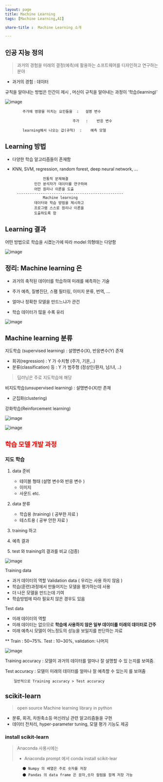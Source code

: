```yaml
---
layout: page
title: Machine Learning
tags: [Machine Learning,AI] 

share-title :  Machine Learning 소개

---
```

##  인공 지능 정의
> 과거의 경험을 미래의 결정(예측)에 활용하는 소프트웨어를 디자인하고 연구하는 분야

- 과거의 경험 : 데이터

규칙을 알아내는 방법은 인간이 제시 , 
머신이 규칙을 알아내는 과정이 ‘학습(learning)’ 

![image](https://user-images.githubusercontent.com/86946575/190031950-1e822855-b863-417b-ae51-0389dedc98eb.png)


            주가에 영향을 미치는 요인들을  :   설명 변수
            
                                   주가   :    반응 변수

            learning해서 나오는 값(규칙)  :    예측 모델 

## Learning 방법
- 다양한 학습 알고리즘들이 존재함
- KNN, SVM, regression, random forest, deep neural network, …



                    전통적 문제해결
                인간 분석자가 데이터를 연구하여
                어떤 원리나 이론을 도출
        -------------------------------------------------
                    Machine learning
                데이터와 학습 방법을 제시하고
                프로그램 스스로 원리나 이론을
                도출하도록 함
## Learning 결과
어떤 방법으로 학습을 시켰는가에 따라 model 의형태는 다양함

![image](https://user-images.githubusercontent.com/86946575/190296825-9e6b58a6-8994-4ef0-b573-2b1317411ccf.png)

## 정리: Machine learning 은
- 과거의 축적된 데이터를 학습하여 미래를 예측하는 기술

- 주가 예측, 질병진단, 스팸 필터링, 이미지 분류, 번역, …

- 얼마나 정확한 모델을 만드느냐가 관건

- 학습 데이터가 많을 수록 유리

![image](https://user-images.githubusercontent.com/86946575/190032761-3fb98181-f04b-4bda-9491-cd88f8cb3d73.png)


## Machine learning 분류
지도학습 (supervised learning)  : 설명변수(X), 반응변수(Y) 존재
- 회귀(regression)    : Y 가 수치형 (주가, 기온,..)
- 분류(classification) 등   : Y 가 범주형 (정상인/환자, 남/녀, ..)
> 딥러닝은 주로 지도학습에 해당 

비지도학습(unsupervised learning)    :  설명변수(X)만 존재
- 군집화(clustering)

강화학습(Reinforcement learning)


![image](https://user-images.githubusercontent.com/86946575/190033631-f767ab6e-15a7-4900-b85f-65291c8e50f2.png)

![image](https://user-images.githubusercontent.com/86946575/190033680-fd3068a7-fe18-4c16-bf7f-26e8c415a71d.png)


## <span style="color:red">학습 모델 개발 과정  </span>
### 지도 학습 
1. data 준비 
    - 테이블 형태 (설명 변수와 반응 변수 )
    - 이미지
    - 사운드 etc.

2. data 분류 
    - 학습용 (training)  ( 공부한 자료 )
    - 테스트용  ( 공부 안한 자료 )

3. training 하고 
4. 예측 결과 
5. test 와 training의 결과를 비교 (검증)

![image](https://user-images.githubusercontent.com/86946575/190034329-f427b11d-e0ab-4a88-96a5-b6ddf2858670.png)


Training data
- 과거 데이터의 역할
Validation data  ( 우리는 사용 하지 않음 )
- 학습(훈련)과정에서 만들어지는 모델을 평가하는데 사용
- 더 나은 모델을 만드는데 기여
- 학습방법에 따라 필요치 않은 경우도 있음

 Test data
- 미래 데이터의 역할
- 미래 데이터는 없으므로 **학습에 사용하지 않은 일부 데이터를 미래의 데이터로 간주**
- 미래 예측시 모델이 어느정도의 성능을 보일지를 판단하는 자료

** Train : 50~75%. Test : 10~30%, validation: 나머지

![image](https://user-images.githubusercontent.com/86946575/190034959-78cdf2de-846a-4ee5-804a-5e3191ea7082.png)

Training accuracy : 모델이 과거의 데이터를 얼마나 잘 설명할 수 있
는지를 보여줌.

Test accuracy : 모델이 미래의 데이터를 얼마나 잘 예측할 수 있는지
를 보여줌

        일반적으로 Training accuracy > Test accuracy


## scikit-learn
> open source 
> Machine learning library in python
- 분류, 회귀, 차원축소등 머신러닝 관련 알고리즘들을 구현
- 데이터 전처리, hyper-parameter tuning, 모델 평가 기능도 제공

### install scikit-learn
> Anaconda 사용시에는 
> - Anaconda prompt 에서 conda install scikit-lear

            ⚫ Numpy 의 배열은 주로 숫자를 저장
            ⚫ Pandas 의 data frame 은 문자,숫자 컬럼을 함께 저장 가능
